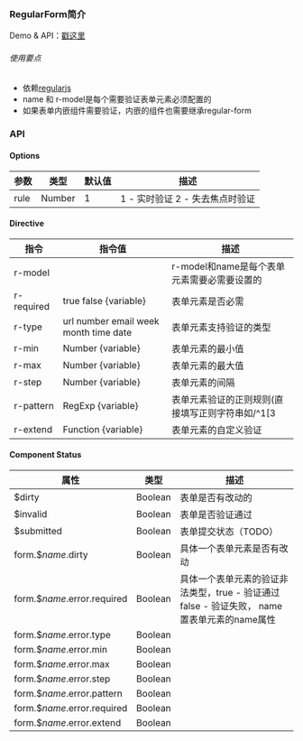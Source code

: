 ### RegularForm简介
Demo & API：[戳这里](http://amibug.github.io/regular-form-demo/ )

###### 使用要点
- 依赖[regularjs](https://github.com/regularjs/regular )
- name 和 r-model是每个需要验证表单元素必须配置的
- 如果表单内嵌组件需要验证，内嵌的组件也需要继承regular-form

### API

#### Options

| 参数          | 类型        | 默认值        | 描述        |
| ------------- | ----------- | ------------- | ----------- |
| rule          |  Number     |  1            | 1 - 实时验证 2 - 失去焦点时验证 |

#### Directive

| 指令          | 指令值      | 描述          |
| ------------- | ----------- | ------------- |
| r-model       |             | r-model和name是每个表单元素需要必需要设置的 |
| r-required    |  true false {variable}     | 表单元素是否必需 |
| r-type        |  url number email week month time date | 表单元素支持验证的类型 |
| r-min         |  Number {variable}     | 表单元素的最小值 |
| r-max         |  Number {variable}     | 表单元素的最大值 |
| r-step        |  Number {variable}     | 表单元素的间隔 |
| r-pattern     |  RegExp {variable} |表单元素验证的正则规则(直接填写正则字符串如/^1[3|4|5|6|7|8|9]\d{9}$/,regular在parse时{9}会被处理，建议使用{variable}的方式) |
| r-extend      |  Function {variable}     | 表单元素的自定义验证 |

#### Component Status

| 属性          | 类型        | 描述          |
| ------------- | ----------- | ------------- |
| $dirty                      |  Boolean     | 表单是否有改动的 |
| $invalid                    |  Boolean     | 表单是否验证通过 |
| $submitted                  |  Boolean     | 表单提交状态（TODO） |
| form.$$name.$dirty          |  Boolean     | 具体一个表单元素是否有改动 |
| form.$$name.$error.required | Boolean      | 具体一个表单元素的验证非法类型，true - 验证通过 false - 验证失败， name置表单元素的name属性
| form.$$name.$error.type     |  Boolean     | 
| form.$$name.$error.min      |  Boolean     |
| form.$$name.$error.max      |  Boolean     | 
| form.$$name.$error.step     |  Boolean     | 
| form.$$name.$error.pattern  |  Boolean     | 
| form.$$name.$error.required |  Boolean     | 
| form.$$name.$error.extend   |  Boolean     | 
